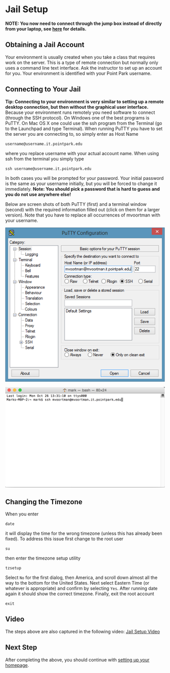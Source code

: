 # Jail Setup

**NOTE: You now need to connect through the jump box instead of directly from your laptop, see [here](jump-box) for details.**

## Obtaining a Jail Account

Your environment is usually created when you take a class that requires work on the server. This is a type of remote connection but normally only uses a command line text interface. Ask the instructor to set up an account for you. Your environment is identified with your Point Park username.

## Connecting to Your Jail

**Tip: Connecting to your environment is very similar to setting up a remote desktop connection, but then without the graphical user interface.**
Because your environment runs remotely you need software to connect (through the SSH protocol). On Windows one of the best programs is PuTTY. On Mac OS X one could use the ssh program from the Terminal (go to the Launchpad and type Terminal). When running PuTTY you have to set the server you are connecting to, so simply enter as Host Name

```
username@username.it.pointpark.edu
```

where you replace username with your actual account name. When using ssh from the terminal you simply type

```
ssh username@username.it.pointpark.edu
```

In both cases you will be prompted for your password. Your initial password is the same as your username initially, but you will be forced to change it immediately.
**Note: You should pick a password that is hard to guess and you do not use anywhere else!**

Below are screen shots of both PuTTY (first) and a terminal window (second) with the required information filled out (click on them for a larger version). Note that you have to replace all occurrences of mvoortman with your username.

![PuTTy](images/jail-putty.png)

![Terminal](images/jail-terminal.png)

## Changing the Timezone

When you enter

```
date
```

it will display the time for the wrong timezone (unless this has already been fixed). To address this issue first change to the root user

```
su
```

then enter the timezone setup utility

```
tzsetup
```

Select `No` for the first dialog, then America, and scroll down almost all the way to the bottom for the United States. Next select Eastern Time (or whatever is appropriate) and confirm by selecting `Yes`. After running date again it should show the correct timezone.
Finally, exit the root account

```
exit
```

## Video

The steps above are also captured in the following video:
[Jail Setup Video](videos/jail-setup.mp4)

## Next Step

After completing the above, you should continue with [setting up your homepage](homepage-setup).

